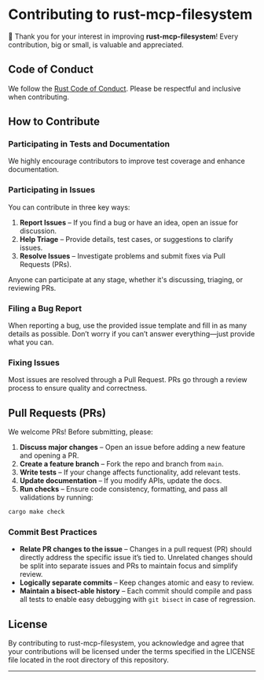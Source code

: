 # **Contributing to rust-mcp-filesystem**

🎉 Thank you for your interest in improving **rust-mcp-filesystem**! Every contribution, big or small, is valuable and appreciated.

## **Code of Conduct**

We follow the [Rust Code of Conduct](https://www.rust-lang.org/policies/code-of-conduct). Please be respectful and inclusive when contributing.

## **How to Contribute**

### Participating in Tests and Documentation

We highly encourage contributors to improve test coverage and enhance documentation.

### Participating in Issues

You can contribute in three key ways:

1. **Report Issues** – If you find a bug or have an idea, open an issue for discussion.
2. **Help Triage** – Provide details, test cases, or suggestions to clarify issues.
3. **Resolve Issues** – Investigate problems and submit fixes via Pull Requests (PRs).

Anyone can participate at any stage, whether it's discussing, triaging, or reviewing PRs.

### **Filing a Bug Report**

When reporting a bug, use the provided issue template and fill in as many details as possible. Don’t worry if you can’t answer everything—just provide what you can.

### **Fixing Issues**

Most issues are resolved through a Pull Request. PRs go through a review process to ensure quality and correctness.

## **Pull Requests (PRs)**

We welcome PRs! Before submitting, please:

1. **Discuss major changes** – Open an issue before adding a new feature and opening a PR.
2. **Create a feature branch** – Fork the repo and branch from `main`.
3. **Write tests** – If your change affects functionality, add relevant tests.
4. **Update documentation** – If you modify APIs, update the docs.
5. **Run checks** – Ensure code consistency, formatting, and pass all validations by running:

```sh
cargo make check
```

### **Commit Best Practices**

- **Relate PR changes to the issue** – Changes in a pull request (PR) should directly address the specific issue it’s tied to. Unrelated changes should be split into separate issues and PRs to maintain focus and simplify review.
- **Logically separate commits** – Keep changes atomic and easy to review.
- **Maintain a bisect-able history** – Each commit should compile and pass all tests to enable easy debugging with `git bisect` in case of regression.

## License

By contributing to rust-mcp-filesystem, you acknowledge and agree that your contributions will be licensed under the terms specified in the LICENSE file located in the root directory of this repository.

---
